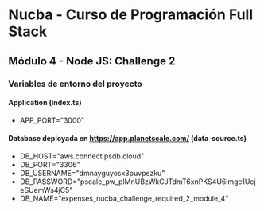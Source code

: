 # Nucba - Curso de Programación Full Stack

## Módulo 4 - Node JS: Challenge 2

### Variables de entorno del proyecto

#### Application (index.ts)

- APP_PORT="3000"

#### Database deployada en https://app.planetscale.com/ (data-source.ts)

- DB_HOST="aws.connect.psdb.cloud"
- DB_PORT="3306"
- DB_USERNAME="dmnayguyosx3puvpezku"
- DB_PASSWORD="pscale_pw_plMnUBzWkCJTdmT6xnPKS4U6lmge1UejeSUemWs4jC5"
- DB_NAME="expenses_nucba_challenge_required_2_module_4"

